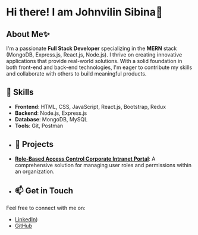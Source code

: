 # Hi there! I am Johnvilin Sibina👋
##  About Me✨
I'm a passionate **Full Stack Developer** specializing in the **MERN** stack (MongoDB, Express.js, React.js, Node.js). I thrive on creating innovative applications that provide real-world solutions. With a solid foundation in both front-end and back-end technologies, I'm eager to contribute my skills and collaborate with others to build meaningful products.
## 🚀 Skills
- **Frontend**: HTML, CSS, JavaScript, React.js, Bootstrap, Redux
- **Backend**: Node.js, Express.js
- **Database**: MongoDB, MySQL
- **Tools**: Git, Postman
- ## 💼 Projects
 - **[Role-Based Access Control Corporate Intranet Portal](https://beamish-buttercream-3f70ca.netlify.app/)**: A comprehensive solution for managing user roles and permissions within an organization.
 - ## 📫 Get in Touch
Feel free to connect with me on:
- [LinkedIn](https://www.linkedin.com/in/johnvilin-sibina-j-5ba45425a/))
- [GitHub](https://github.com/Johnvilin-Sibina)
<!--
**Johnvilin-Sibina/Johnvilin-Sibina** is a ✨ _special_ ✨ repository because its `README.md` (this file) appears on your GitHub profile.

Here are some ideas to get you started:

- 🔭 I’m currently working on ...
- 🌱 I’m currently learning ...
- 👯 I’m looking to collaborate on ...
- 🤔 I’m looking for help with ...
- 💬 Ask me about ...
- 📫 How to reach me: ...
- 😄 Pronouns: ...
- ⚡ Fun fact: ...
-->
